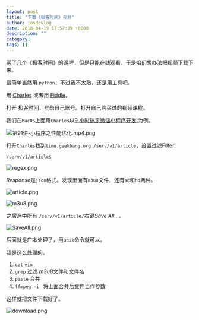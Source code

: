 ```yaml
---
layout: post
title: "下载《极客时间》视频"
author: iosdevlog
date: 2018-04-19 17:57:59 +0800
description: ""
category: 
tags: []
---
```


买了几个《极客时间》的课程，但是只能在线观看，于是咱们想办法把视频下载下来。

最简单当然用 `python`，不过我不太熟，还是用工具吧。

用 [Charles](https://www.charlesproxy.com) 或者用 [Fiddle](https://www.telerik.com/fiddler)。

打开 [极客时间](https://time.geekbang.org)，登录自己账号。打开自己购买过的视频课程。

我们在`MacOS`上面用`Charles`以[9 小时搞定微信小程序开发
](https://time.geekbang.org/course/intro/77)为例。

![第91讲-小程序之性能优化.mp4.png](https://upload-images.jianshu.io/upload_images/910914-6b9b32486dbd65e0.png?imageMogr2/auto-orient/strip%7CimageView2/2/w/1240)

打开`Charles`找到`time.geekbang.org /serv/v1/article`，设置过滤Filter: 

```
/serv/v1/article$
```

![regex.png](https://upload-images.jianshu.io/upload_images/910914-0439e30190fa2179.png?imageMogr2/auto-orient/strip%7CimageView2/2/w/1240)

*Response*是`json`格式。发现里面有`m3u8`文件，还有`sd`和`hd`两种。

![article.png](https://upload-images.jianshu.io/upload_images/910914-7d3e0d244edf6ad3.png?imageMogr2/auto-orient/strip%7CimageView2/2/w/1240)

![m3u8.png](https://upload-images.jianshu.io/upload_images/910914-829750f00a3f4fbb.png?imageMogr2/auto-orient/strip%7CimageView2/2/w/1240)

之后选中所有 `/serv/v1/article/`右键*Save All...*。

![SaveAll.png](https://upload-images.jianshu.io/upload_images/910914-6cbf298457ce8f11.png?imageMogr2/auto-orient/strip%7CimageView2/2/w/1240)

后面就是广本处理了，用`unix`命令就可以。

我是这么处理的。

1. `cat` `vim`
2. `grep` 过滤 *m3u8*文件和文件名
3. `paste` 合并
4. `ffmpeg -i ` 将上面合并后文件当作参数

这样就把文件下载好了。

![download.png](https://upload-images.jianshu.io/upload_images/910914-ee7434cb1dc2ee09.png?imageMogr2/auto-orient/strip%7CimageView2/2/w/1240)

